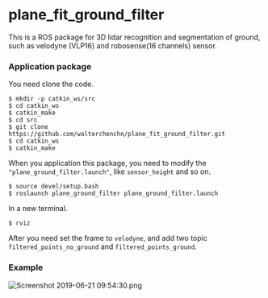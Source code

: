 # plane_fit_ground_filter

This is a ROS package for 3D lidar recognition and segmentation of ground, such as velodyne (VLP16) and robosense(16 channels) sensor.

### Application package

You need clone the code.
```
$ mkdir -p catkin_ws/src
$ cd catkin_ws
$ catkin_make
$ cd src
$ git clone https://github.com/walterchenchn/plane_fit_ground_filter.git
$ cd catkin_ws
$ catkin_make
```
When you application this package, you need to modify the `"plane_ground_filter.launch"`, like `sensor_height` and so on.

```
$ source devel/setup.bash
$ roslaunch plane_ground_filter plane_ground_filter.launch
```
In a new terminal.
```
$ rviz
```
After you need set the frame to `velodyne`, and add two topic `filtered_points_no_ground` and `filtered_points_ground`.

### Example
![Screenshot 2019-06-21 09:54:30.png](https://i.loli.net/2019/06/21/5d0c391ee7a4e87595.png)
